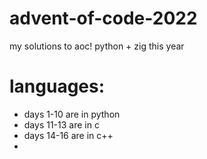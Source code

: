 # advent-of-code-2022
 my solutions to aoc! python + zig this year

# languages:
- days 1-10 are in python
- days 11-13 are in c
- days 14-16 are in c++
- 

